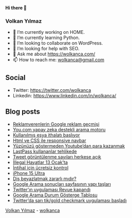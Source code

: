 #### Hi there 👋

### Volkan Yılmaz

- 🔭 I’m currently working on HOME.
- 🌱 I’m currently learning Python.
- 👯 I’m looking to collaborate on WordPress.
- 🤔 I’m looking for help with SEO.
- 💬 Ask me about https://wolkanca.com/
- 📫 How to reach me: wolkanca@gmail.com

## Social
- Twitter: https://twitter.com/wolkanca
- Linkedin: https://www.linkedin.com/in/wolkanca/



## Blog posts
<!-- BLOG-POST-LIST:START -->
- [Reklamverenlerin Google reklam geçmişi](https://wolkanca.com/reklamverenlerin-google-reklam-gecmisi/)
- [You.com yapay zeka destekli arama motoru](https://wolkanca.com/you-com-yapay-zeka-destekli-arama-motoru/)
- [Kullanılmış eşya ithalatı başlıyor](https://wolkanca.com/kullanilmis-esya-ithalati-basliyor/)
- [Html ve CSS ile responsive navbar](https://wolkanca.com/html-ve-css-ile-responsive-navbar/)
- [Yüzünüzü göstermeden Youtube’dan para kazanmak](https://wolkanca.com/yuzunuzu-gostermeden-youtubedan-para-kazanmak/)
- [LastPass kullananlar tehlikede](https://wolkanca.com/lastpass-kullananlar-tehlikede/)
- [Tweet görüntülenme sayıları herkese açık](https://wolkanca.com/tweet-goruntulenme-sayilari-herkese-acik/)
- [İllegal Hayatlar 13 Ocak’ta](https://wolkanca.com/illegal-hayatlar-13-ocakta/)
- [İntihal için ücretsiz kontrol](https://wolkanca.com/intihal-icin-ucretsiz-kontrol/)
- [iPhone 15 Ultra](https://wolkanca.com/iphone-15-ultra/)
- [Diş beyazlatmak zararlı mıdır?](https://wolkanca.com/dis-beyazlatmak-zararli-midir/)
- [Google Arama sonuçları sayfasının yapı taşları](https://wolkanca.com/google-arama-sonuclari-sayfasinin-yapi-taslari/)
- [Twitter’ın uygulaması Revue kapandı](https://wolkanca.com/twitterin-uygulamasi-revue-kapandi/)
- [Google Arama Durum Gösterge Tablosu](https://wolkanca.com/google-arama-durum-gosterge-tablosu/)
- [Twitter’da sarı tik/gold checkmark uygulaması başladı](https://wolkanca.com/twitterda-sari-tik-gold-checkmark-uygulamasi-basladi/)
<!-- BLOG-POST-LIST:END -->


[Volkan Yılmaz](https://volkanyilmaz.com.tr/) - [wolkanca](https://wolkanca.com/)
